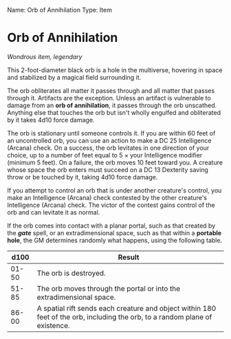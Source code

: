 Name: Orb of Annihilation
Type: Item

# Orb of Annihilation
_Wondrous item, legendary_

This 2-foot-diameter black orb is a hole in the multiverse, hovering in space and stabilized by a magical field surrounding it.

The orb obliterates all matter it passes through and all matter that passes through it. Artifacts are the exception. Unless an artifact is vulnerable to damage from an **orb of annihilation**, it passes through the orb unscathed. Anything else that touches the orb but isn't wholly engulfed and obliterated by it takes 4d10 force damage.

The orb is stationary until someone controls it. If you are within 60 feet of an uncontrolled orb, you can use an action to make a DC 25 Intelligence (Arcana) check. On a success, the orb levitates in one direction of your choice, up to a number of feet equal to 5 × your Intelligence modifier (minimum 5 feet). On a failure, the orb moves 10 feet toward you. A creature whose space the orb enters must succeed on a DC 13 Dexterity saving throw or be touched by it, taking 4d10 force damage.

If you attempt to control an orb that is under another creature's control, you make an Intelligence (Arcana) check contested by the other creature's Intelligence (Arcana) check. The victor of the contest gains control of the orb and can levitate it as normal.

If the orb comes into contact with a planar portal, such as that created by the **_gate_** spell, or an extradimensional space, such as that within a **portable hole**, the GM determines randomly what happens, using the following table. 

| d100  | Result                                                                                                                             |
|-------|------------------------------------------------------------------------------------------------------------------------------------|
| 01-50 | The orb is destroyed.                                                                                                              |
| 51-85 | The orb moves through the portal or into the extradimensional space.                                                               |
| 86-00 | A spatial rift sends each creature and object within 180 feet of the orb, including the orb, to a random plane of existence.       |